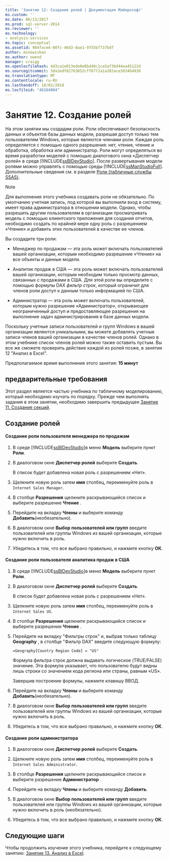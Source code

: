 ```yaml
---
title: 'Занятие 12: Создание ролей | Документация Майкрософт'
ms.custom: ''
ms.date: 06/13/2017
ms.prod: sql-server-2014
ms.reviewer: ''
ms.technology:
- analysis-services
ms.topic: conceptual
ms.assetid: 984face4-00fc-46d3-8ae1-9755bf737bdf
author: minewiskan
ms.author: owend
manager: craigg
ms.openlocfilehash: 4d3ca1e013ede0e8bd40c1ce5af36d44ea45122d
ms.sourcegitcommit: 3da2edf82763852cff6772a1a282ace3034b4936
ms.translationtype: MT
ms.contentlocale: ru-RU
ms.lasthandoff: 10/02/2018
ms.locfileid: "48164084"
---
```

# <a name="lesson-12-create-roles"></a>Занятие 12. Создание ролей
  На этом занятии мы создадим роли. Роли обеспечивают безопасность данных и объектов базы данных модели, разрешая доступ только тем пользователям Windows, которые являются членами роли. Каждая роль определяется с помощью одного разрешения: нет, чтение, чтение и обработка, обработка или администратор. Роли могут определяться во время разработки моделей с помощью диалогового окна «Диспетчер ролей» в среде [!INCLUDE[ssBIDevStudio](../includes/ssbidevstudio-md.md)]. После развертывания модели ролями можно управлять с помощью среды [!INCLUDE[ssManStudioFull](../includes/ssmanstudiofull-md.md)]. Дополнительные сведения см. в разделе [Роли (табличные службы SSAS)](tabular-models/roles-ssas-tabular.md).  
  
> [!NOTE]  
>  Для выполнения этого учебника создавать роли не обязательно. По умолчанию учетная запись, под которой вы выполнили вход в систему, имеет права администратора в отношении модели. Однако, чтобы разрешить другим пользователям в организации просматривать модель с помощью клиентского приложения для создания отчетов, необходимо создать по крайней мере одну роль с разрешением «Чтение» и добавить этих пользователей в качестве ее членов.  
  
 Вы создадите три роли:  
  
-   Менеджер по продажам — эта роль может включать пользователей вашей организации, которым необходимо разрешение «Чтение» на все объекты и данные модели.  
  
-   Аналитик продаж в США — эта роль может включать пользователей вашей организации, которым необходим только просмотр данных, связанных с продажами в США. Для этой роли вы определите с помощью формулы DAX *фильтр строк*, который ограничит для членов роли доступ к данным только информацией по США.  
  
-   Администратор — эта роль может включать пользователей, которым нужно разрешение «Администратор», открывающее неограниченный доступ и предоставляющее разрешения на выполнение задач администрирования в базе данных модели.  
  
 Поскольку учетные записи пользователей и групп Windows в вашей организации являются уникальными, вы можете добавлять учетные записи членов вашей организации в качестве членов ролей. Однако в этом учебнике список членов ролей можно также оставить пустым. Вы все же сможете проверить действие каждой из ролей позже, в занятии 12 "Анализ в Excel".  
  
 Предполагаемое время выполнения этого занятия: **15 минут**  
  
## <a name="prerequisites"></a>предварительные требования  
 Этот раздел является частью учебника по табличному моделированию, который необходимо изучать по порядку. Прежде чем выполнять задания в этом занятии, необходимо завершить предыдущее [Занятие 11. Создание секций](lesson-10-create-partitions.md).  
  
## <a name="create-roles"></a>Создание ролей  
  
#### <a name="to-create-a-sales-manager-user-role"></a>Создание роли пользователя менеджера по продажам  
  
1.  В среде [!INCLUDE[ssBIDevStudio](../includes/ssbidevstudio-md.md)]в меню **Модель** выберите пункт **Роли**.  
  
2.  В диалоговом окне **Диспетчер ролей** выберите **Создать**.  
  
     В список будет добавлена новая роль с разрешением «Нет».  
  
3.  Щелкните новую роль затем **имя** столбец, переименуйте роль в `Internet Sales Manager`.  
  
4.  В столбце **Разрешения** щелкните раскрывающийся список и выберите разрешение **Чтение** .  
  
5.  Перейдите на вкладку **Члены** и выберите команду **Добавить**(необязательно).  
  
6.  В диалоговом окне **Выбор пользователей или групп** введите пользователей или группы Windows из вашей организации, которые нужно включить в роль.  
  
7.  Убедитесь в том, что все выбрано правильно, и нажмите кнопку **ОК**.  
  
#### <a name="to-create-a-sales-analyst-us-user-role"></a>Создание роли пользователя аналитика продаж в США  
  
1.  В среде [!INCLUDE[ssBIDevStudio](../includes/ssbidevstudio-md.md)]в меню **Модель** выберите пункт **Роли**.  
  
2.  В диалоговом окне **Диспетчер ролей** выберите **Создать**.  
  
     В список будет добавлена новая роль с разрешением «Нет».  
  
3.  Щелкните новую роль затем **имя** столбец, переименуйте роль в `Internet Sales US`.  
  
4.  В столбце **Разрешения** щелкните раскрывающийся список и выберите разрешение **Чтение** .  
  
5.  Перейдите на вкладку "Фильтры строк" и, выбрав только таблицу **Geography** , в столбце "Фильтр DAX" введите следующую формулу:  
  
     `=Geography[Country Region Code] = "US"`  
  
     Формула фильтра строк должна выдавать логическое (TRUE/FALSE) значение. Эта формула указывает, что пользователю будут видны лишь строки со значением кода региона или страны, равным «US».  
  
     Завершив построение формулы, нажмите клавишу ВВОД.  
  
6.  Перейдите на вкладку **Члены** и выберите команду **Добавить**(необязательно).  
  
7.  В диалоговом окне **Выбор пользователей или групп** введите пользователей или группы Windows из вашей организации, которые нужно включить в роль.  
  
8.  Убедитесь в том, что все выбрано правильно, и нажмите кнопку **ОК**.  
  
#### <a name="to-create-an-administrator-role"></a>Создание роли администратора  
  
1.  В диалоговом окне **Диспетчер ролей** выберите **Создать**.  
  
2.  Щелкните новую роль затем **имя** столбец, переименуйте роль в `Internet Sales Administrator`.  
  
3.  В столбце **Разрешения** щелкните раскрывающийся список и выберите разрешение **Администратор** .  
  
4.  Перейдите на вкладку **Члены** и выберите команду **Добавить**.  
  
5.  В диалоговом окне **Выбор пользователей или групп** введите пользователей или группы Windows из вашей организации, которые нужно включить в роль (необязательно).  
  
6.  Убедитесь в том, что все выбрано правильно, и нажмите кнопку **ОК**.  
  
## <a name="next-steps"></a>Следующие шаги  
 Чтобы продолжить изучение этого учебника, перейдите к следующему занятию: [Занятие 13. Анализ в Excel](lesson-12-analyze-in-excel.md).  
  
  
